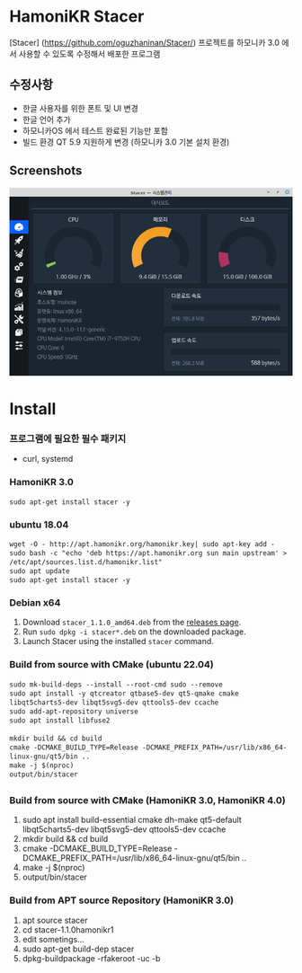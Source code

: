 # HamoniKR Stacer

[Stacer] (https://github.com/oguzhaninan/Stacer/) 프로젝트를 하모니카 3.0 에서 사용할 수 있도록 수정해서 배포한 프로그램

## 수정사항

 * 한글 사용자를 위한 폰트 및 UI 변경
 * 한글 언어 추가
 * 하모니카OS 에서 테스트 완료된 기능만 포함
 * 빌드 환경 QT 5.9 지원하게 변경 (하모니카 3.0 기본 설치 환경)

## Screenshots

<p align="center">
    <img src="screenshots/stacer.png" width="700">
</p>

# Install 

### 프로그램에 필요한 필수 패키지
- curl, systemd

### HamoniKR 3.0
```
sudo apt-get install stacer -y
```

### ubuntu 18.04
```
wget -O - http://apt.hamonikr.org/hamonikr.key| sudo apt-key add -
sudo bash -c "echo 'deb https://apt.hamonikr.org sun main upstream' > /etc/apt/sources.list.d/hamonikr.list"
sudo apt update
sudo apt-get install stacer -y
```
### Debian x64

1. Download `stacer_1.1.0_amd64.deb` from the [releases page](https://github.com/chaeya/Stacer/releases/tag/1.1.0hamonikr1).
2. Run `sudo dpkg -i stacer*.deb` on the downloaded package.
3. Launch Stacer using the installed `stacer` command.

### Build from source with CMake (ubuntu 22.04)
```
sudo mk-build-deps --install --root-cmd sudo --remove
sudo apt install -y qtcreator qtbase5-dev qt5-qmake cmake libqt5charts5-dev libqt5svg5-dev qttools5-dev ccache
sudo add-apt-repository universe
sudo apt install libfuse2

mkdir build && cd build
cmake -DCMAKE_BUILD_TYPE=Release -DCMAKE_PREFIX_PATH=/usr/lib/x86_64-linux-gnu/qt5/bin ..
make -j $(nproc)
output/bin/stacer
```
##

### Build from source with CMake (HamoniKR 3.0, HamoniKR 4.0)

1. sudo apt install build-essential cmake dh-make qt5-default libqt5charts5-dev libqt5svg5-dev qttools5-dev ccache
2. mkdir build && cd build
3. cmake -DCMAKE_BUILD_TYPE=Release -DCMAKE_PREFIX_PATH=/usr/lib/x86_64-linux-gnu/qt5/bin ..
4. make -j $(nproc)
5. output/bin/stacer

### Build from APT source Repository (HamoniKR 3.0)
1. apt source stacer
2. cd stacer-1.1.0hamonikr1
3. edit sometings...
4. sudo apt-get build-dep stacer
5. dpkg-buildpackage -rfakeroot -uc -b
